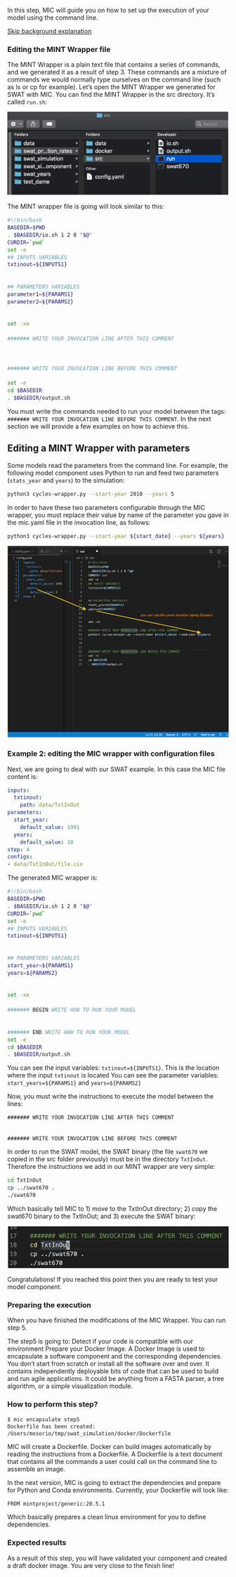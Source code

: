 In this step, MIC will guide you on how to set up the execution of your model using the command line.

[Skip background explanation](#how-to-perform-this-step)

### Editing the MINT Wrapper file

The MINT Wrapper is a plain text file that contains a series of commands, and we generated it as a result of step 3. These commands are a mixture of commands we would normally type ourselves on the command line (such as ls or cp for example).
Let’s open the MINT Wrapper we generated for SWAT with MIC. 
You can find the MINT Wrapper in the src directory. It’s called `run.sh`:

![Diagram](figures/05_1.png)

The MINT wrapper file is going will look similar to this:

```bash
#!/bin/bash
BASEDIR=$PWD
. $BASEDIR/io.sh 1 2 0 "$@"
CURDIR=`pwd`
set -e
## INPUTS VARIABLES
txtinout=${INPUTS1}


## PARAMETERS VARIABLES
parameter1=${PARAMS1}
parameter2=${PARAMS2}


set -xe

####### WRITE YOUR INVOCATION LINE AFTER THIS COMMENT



####### WRITE YOUR INVOCATION LINE BEFORE THIS COMMENT

set -e
cd $BASEDIR
. $BASEDIR/output.sh
```

You must write the commands needed to run your model between the tags: `####### WRITE YOUR INVOCATION LINE BEFORE THIS COMMENT`. In the next section we will provide a few examples on how to achieve this.

## Editing a MINT Wrapper with parameters

Some models read the parameters from the command line. For example, the following model component uses Python to run and feed two parameters (`stats_year` and `years`) to the simulation:

```bash
python3 cycles-wrapper.py --start-year 2010 --years 5
```

In order to have these two parameters configurable through the MIC wrapper, you must replace their value by name of the parameter you gave in the mic.yaml file in the invocation line, as follows:

```bash
python3 cycles-wrapper.py --start-year ${start_date} --years ${years}
```

![Diagram](figures/05_02.png)

### Example 2: editing the MIC wrapper with configuration files 
Next, we are going to deal with our SWAT example. In this case the MIC file content is:

```yaml
inputs:
  txtinout:
    path: data/TxtInOut
parameters:
  start_year:
    default_value: 1991
  years:
    default_value: 10
step: 4
configs:
- data/TxtInOut/file.cio
```

The generated MIC wrapper is:
```bash
#!/bin/bash
BASEDIR=$PWD
. $BASEDIR/io.sh 1 2 0 "$@"
CURDIR=`pwd`
set -e
## INPUTS VARIABLES
txtinout=${INPUTS1}


## PARAMETERS VARIABLES
start_year=${PARAMS1}
years=${PARAMS2}


set -xe

####### BEGIN WRITE HOW TO RUN YOUR MODEL


####### END WRITE HOW TO RUN YOUR MODEL
set -e
cd $BASEDIR
. $BASEDIR/output.sh
```
You can see the input variables: `txtinout=${INPUTS1}`. This is the location where the input `txtinout` is located
You can see the parameter variables: `start_years=${PARAMS1}` and `years=${PARAMS2}`

Now, you must write the instructions to execute the model between the lines: 

```
####### WRITE YOUR INVOCATION LINE AFTER THIS COMMENT


####### WRITE YOUR INVOCATION LINE BEFORE THIS COMMENT
```

In order to run the SWAT model, the SWAT binary (the file `swat670` we copied in the src folder previously) must be in the directory `TxtInOut`. Therefore the instructions we add in our MINT wrapper are very simple:

```bash
cd TxtInOut
cp ../swat670 .
./swat670
``` 
Which basically tell MIC to 1) move to the TxtInOut directory; 2) copy the swat670 binary to the TxtInOut; and 3) execute the SWAT binary:

![Diagram](figures/05_03.png)


Congratulations! If you reached this point then you are ready to test your model component.

### Preparing the execution

When you have finished the modifications of the MIC Wrapper. You can run step 5.

The step5 is going to:
Detect if your code is compatible with our environment
Prepare your Docker Image. A Docker Image is used to encapsulate a software component and the corresponding dependencies. You don’t start from scratch or install all the software over and over. It contains independently deployable bits of code that can be used to build and run agile applications. It could be anything from a FASTA parser, a tree algorithm, or a simple visualization module.

### How to perform this step?

```
$ mic encapsulate step5                                                   
Dockerfile has been created: /Users/mosorio/tmp/swat_simulation/docker/Dockerfile
```
MIC will create a Dockerfile. Docker can build images automatically by reading the instructions from a Dockerfile. A Dockerfile is a text document that contains all the commands a user could call on the command line to assemble an image. 

In the next version, MIC is going to extract the dependencies and prepare for Python and Conda environments. Currently, your Dockerfile will look like:
```
FROM mintproject/generic:20.5.1

```
Which basically prepares a clean linux environment for you to define dependencies. 
### Expected results 
As a result of this step, you will have validated your component and created a draft docker image. You are very close to the finish line!
